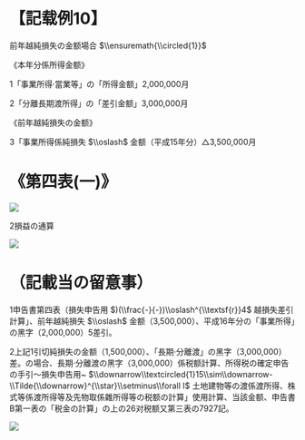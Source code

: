 # 【記载例10】

前年越純損失の金额場合 $\\ensuremath{\\circled{1}}$

《本年分係所得金额》

1「事業所得·當業等」の「所得金额」2,000,000月

2「分離長期渡所得」の「差引金额」3,000,000月

《前年越純損失の金额》

3「事業所得係純損失 $\\oslash$ 金额（平成15年分）△3,500,000月

# 《第四表(一)》

![](https://www.nta.go.jp/tmp/e445917c-9b28-4e34-93d4-6931d584990f/images/658d49b0af67714b23bd521b967d7185b00704717e1bffff3fe667ee4e0f2dea.jpg)

2損益の通算

![](https://www.nta.go.jp/tmp/e445917c-9b28-4e34-93d4-6931d584990f/images/bd21d158dcdf69d3d8e0f98a9ac469d903b87bdbc3da9483a12db283c42c8195.jpg)

# （記載当の留意事）

1申告書第四表（損失申告用 $)(\\frac{-}{-})\\oslash^{\\textsf{r}}4$ 越損失差引計算」、前年越純損失 $\\oslash$ 金额（3,500,000）、平成16年分の「事業所得」の黑字（2,000,000）5差引。

2上記1引切純損失の金额（1,500,000）、「長期·分離渡」の黑字（3,000,000）差。の場合、長期·分離渡の黑字（3,000,000）係税额計算、所得税の確定申告の手引～損失申告用~ $\\downarrow\\textcircled{1}15\\sim\\downarrow-\\Tilde{\\downarrow}^{\\star}\\setminus\\forall I$ 土地建物等の渡係渡所得、株式等係渡所得等及先物取係雜所得等の税额の計算」使用計算、当該金额、申告書B第一表の「税金の計算」の上の26对税额又第三表の7927記。

![](https://www.nta.go.jp/tmp/e445917c-9b28-4e34-93d4-6931d584990f/images/7c3ebf042939ac83331cdeef2dd113bf6ba2b38cef4ff8301bbc1397e3da1a78.jpg)